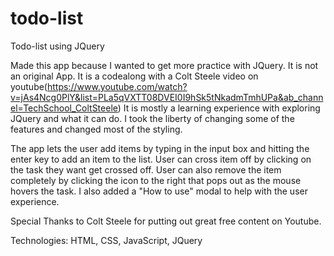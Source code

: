 # todo-list
Todo-list using JQuery

Made this app because I wanted to get more practice with JQuery. It is not an original App. It is a codealong with a Colt Steele video on youtube(https://www.youtube.com/watch?v=jAs4Ncg0PlY&list=PLa5qVXTT08DVEI0I9hSk5tNkadmTmhUPa&ab_channel=TechSchool_ColtSteele)
It is mostly a learning experience with exploring JQuery and what it can do. I took the liberty of changing some of the features and changed most of the styling.

The app lets the user add items by typing in the input box and hitting the enter key to add an item to the list. User can cross item off by clicking on the task they want get crossed off.
User can also remove the item completely by clicking the icon to the right that pops out as the mouse hovers the task. 
I also added a "How to use" modal to help with the user experience. 

Special Thanks to Colt Steele for putting out great free content on Youtube. 

Technologies: HTML, CSS, JavaScript, JQuery
